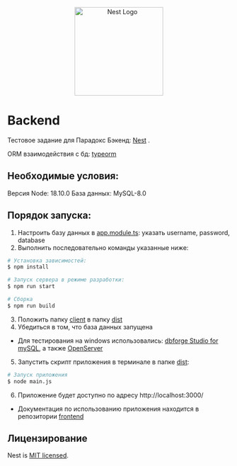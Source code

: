 <p align="center">
  <a href="http://nestjs.com/" target="blank"><img src="https://nestjs.com/img/logo-small.svg" width="200" alt="Nest Logo" /></a>
</p>

[circleci-image]: https://img.shields.io/circleci/build/github/nestjs/nest/master?token=abc123def456
[circleci-url]: https://circleci.com/gh/nestjs/nest

# Backend
Тестовое задание для Парадокс
Бэкенд: [Nest](https://github.com/nestjs/nest) .

ORM взаимодействия с бд: [typeorm](https://docs.nestjs.com/techniques/database#typeorm-integration)


## Необходимые условия:
Версия Node: 18.10.0
База данных: MySQL-8.0

## Порядок запуска:

1. Настроить базу данных в [app.module.ts](./src/app.module.ts): указать username, password, database
2. Выполнить последовательно команды указанные ниже:

```bash
# Установка зависимостей: 
$ npm install
```

```bash
# Запуск сервера в режиме разработки:
$ npm run start
```

```bash
# Сборка
$ npm run build
```
3. Положить папку [client](client) в папку [dist](dist)
4. Убедиться в том, что база данных запущена
* Для тестирования на windows использовались: [dbforge Studio for mySQL](http://www.devart.com/ru/dbforge/mysql/studio), а также [OpenServer](https://ospanel.io/)
5. Запустить скрипт приложения в терминале в папке [dist](dist):
```bash 
# Запуск приложения
$ node main.js
```
6. Приложение будет доступно по адресу http://localhost:3000/
* Документация по использованию приложения находится в репозитории [frontend](https://github.com/Septant/paradox-test-frontend/blob/master/README.md)

## Лицензирование

Nest is [MIT licensed](LICENSE).
